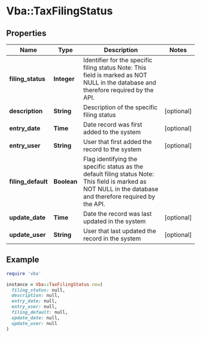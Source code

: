 # Vba::TaxFilingStatus

## Properties

| Name | Type | Description | Notes |
| ---- | ---- | ----------- | ----- |
| **filing_status** | **Integer** | Identifier for the specific filing status Note: This field is marked as NOT NULL in the database and therefore required by the API. |  |
| **description** | **String** | Description of the specific filing status | [optional] |
| **entry_date** | **Time** | Date record was first added to the system | [optional] |
| **entry_user** | **String** | User that first added the record to the system | [optional] |
| **filing_default** | **Boolean** | Flag identifying the specific status as the default filing status Note: This field is marked as NOT NULL in the database and therefore required by the API. |  |
| **update_date** | **Time** | Date the record was last updated in the system | [optional] |
| **update_user** | **String** | User that last updated the record in the system | [optional] |

## Example

```ruby
require 'vba'

instance = Vba::TaxFilingStatus.new(
  filing_status: null,
  description: null,
  entry_date: null,
  entry_user: null,
  filing_default: null,
  update_date: null,
  update_user: null
)
```

